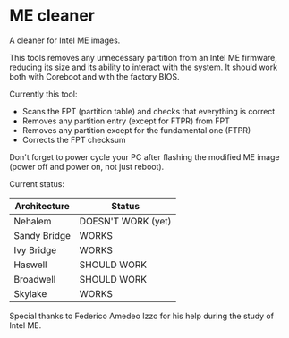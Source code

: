 # ME cleaner

A cleaner for Intel ME images.

This tools removes any unnecessary partition from an Intel ME firmware, reducing
its size and its ability to interact with the system.
It should work both with Coreboot and with the factory BIOS.

Currently this tool:
 * Scans the FPT (partition table) and checks that everything is correct
 * Removes any partition entry (except for FTPR) from FPT
 * Removes any partition except for the fundamental one (FTPR)
 * Corrects the FPT checksum

Don't forget to power cycle your PC after flashing the modified ME image (power
off and power on, not just reboot).

Current status:

| Architecture  | Status		|
|---------------|-----------------------|
| Nehalem	| DOESN'T WORK (yet)	|
| Sandy Bridge	| WORKS			|
| Ivy Bridge	| WORKS			|
| Haswell	| SHOULD WORK		|
| Broadwell	| SHOULD WORK		|
| Skylake	| WORKS		|

Special thanks to Federico Amedeo Izzo for his help during the study of Intel
ME.

